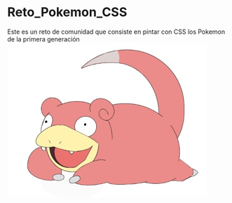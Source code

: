 # Reto_Pokemon_CSS
Este es un reto de comunidad que consiste en pintar con CSS los Pokemon de la primera generación
![Screenshot](slowpokecss.jpg)
